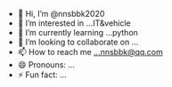 - 👋 Hi, I’m @nnsbbk2020
- 👀 I’m interested in ...IT&vehicle
- 🌱 I’m currently learning ...python
- 💞️ I’m looking to collaborate on ...
- 📫 How to reach me ...nnsbbk@qq.com
- 😄 Pronouns: ...
- ⚡ Fun fact: ...

<!---
nnsbbk2020/nnsbbk2020 is a ✨ special ✨ repository because its `README.md` (this file) appears on your GitHub profile.
You can click the Preview link to take a look at your changes.
--->
